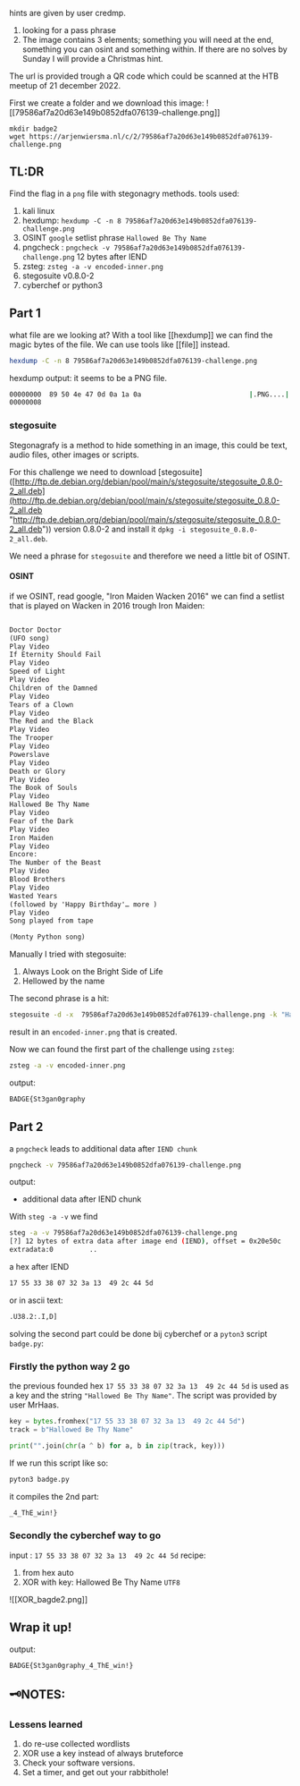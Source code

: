 hints are given by user credmp.

1. looking for a pass phrase
2. The image contains 3 elements; something you will need at the end, something you can osint and something within. If there are no solves by Sunday I will provide a Christmas hint.

The url is provided trough a QR code which could be scanned at the HTB meetup of 21 december 2022.

First we create a folder and we download this image:
![[79586af7a20d63e149b0852dfa076139-challenge.png]]
```
mkdir badge2
wget https://arjenwiersma.nl/c/2/79586af7a20d63e149b0852dfa076139-challenge.png
```

## TL:DR
Find the flag in a `png` file with stegonagry methods. 
tools used:
1. kali linux
2. hexdump:   `hexdump -C -n 8 79586af7a20d63e149b0852dfa076139-challenge.png`
3. OSINT `google` setlist phrase `Hallowed Be Thy Name`
4. pngcheck : `pngcheck -v 79586af7a20d63e149b0852dfa076139-challenge.png` 12 bytes after IEND
5. zsteg:  `zsteg -a -v encoded-inner.png`
6. stegosuite v0.8.0-2
7. cyberchef or python3

## Part 1
what file are we looking at?
With a tool like [[hexdump]] we can find the magic bytes of the file. We can use  tools like [[file]]  instead. 

```sh
hexdump -C -n 8 79586af7a20d63e149b0852dfa076139-challenge.png
```
hexdump output: it seems to be a PNG file.
```sh
00000000  89 50 4e 47 0d 0a 1a 0a                           |.PNG....|
00000008
```

### stegosuite
Stegonagrafy is a method to hide something in an image, this could be text, audio files, other images or scripts.

For this challenge we need to download [stegosuite]([http://ftp.de.debian.org/debian/pool/main/s/stegosuite/stegosuite_0.8.0-2_all.deb](http://ftp.de.debian.org/debian/pool/main/s/stegosuite/stegosuite_0.8.0-2_all.deb "http://ftp.de.debian.org/debian/pool/main/s/stegosuite/stegosuite_0.8.0-2_all.deb")) version 0.8.0-2 and install it `dpkg -i stegosuite_0.8.0-2_all.deb`.


We need a phrase for `stegosuite`  and therefore we need a little bit of OSINT.

#### OSINT
if we OSINT, read google, "Iron Maiden Wacken 2016" we can find a setlist that is played on Wacken in 2016 trough Iron Maiden:
```txt

Doctor Doctor
(UFO song)
Play Video
If Eternity Should Fail
Play Video
Speed of Light
Play Video
Children of the Damned
Play Video
Tears of a Clown
Play Video
The Red and the Black
Play Video
The Trooper
Play Video
Powerslave
Play Video
Death or Glory
Play Video
The Book of Souls
Play Video
Hallowed Be Thy Name
Play Video
Fear of the Dark
Play Video
Iron Maiden
Play Video
Encore:
The Number of the Beast
Play Video
Blood Brothers
Play Video
Wasted Years
(followed by 'Happy Birthday'… more )
Play Video
Song played from tape

(Monty Python song) 
```

Manually I tried with stegosuite:
1. Always Look on the Bright Side of Life
2. Hellowed by the name

The second phrase is a hit:
```sh
stegosuite -d -x  79586af7a20d63e149b0852dfa076139-challenge.png -k "Hallowed Be Thy Name"
```
result in  an `encoded-inner.png` that is created.

Now we can found the first part of the challenge using `zsteg`:
```sh
zsteg -a -v encoded-inner.png
```
output:
```sh
BADGE{St3gan0graphy
```



## Part 2

a `pngcheck` leads to additional data after `IEND chunk`
```sh
pngcheck -v 79586af7a20d63e149b0852dfa076139-challenge.png
```
output:
- additional data after IEND chunk

With `steg -a -v` we find  
```sh
steg -a -v 79586af7a20d63e149b0852dfa076139-challenge.png                                                                                                                                                                                             
[?] 12 bytes of extra data after image end (IEND), offset = 0x20e50c                                                                                                                                                                                       
extradata:0         .. 
```
a hex after IEND
```sh
17 55 33 38 07 32 3a 13  49 2c 44 5d
```
or in ascii text:

```sh
.U38.2:.I,D]
```

solving the second part could be done bij cyberchef or a `pyton3` script `badge.py`:

### Firstly the python way 2 go
the previous founded hex `17 55 33 38 07 32 3a 13  49 2c 44 5d` is used as a key and the string `"Hallowed Be Thy Name"`.
The script was provided by user MrHaas.
```py
key = bytes.fromhex("17 55 33 38 07 32 3a 13  49 2c 44 5d")
track = b"Hallowed Be Thy Name"

print("".join(chr(a ^ b) for a, b in zip(track, key)))
```
If we run this script like so:
```sh
pyton3 badge.py
```
it compiles the 2nd part:
```sh
_4_ThE_win!}

```


### Secondly the cyberchef way to go
input :  `17 55 33 38 07 32 3a 13  49 2c 44 5d`
recipe:
1. from hex auto
2. XOR with key: Hallowed Be Thy Name `UTF8`

  ![[XOR_bagde2.png]]

## Wrap it up!
output:
```sh
BADGE{St3gan0graphy_4_ThE_win!}
```





## :old_key:NOTES: 

### Lessens learned
1. do re-use collected wordlists
2. XOR use a key instead of always bruteforce 
3. Check your software versions. 
4. Set a timer, and get out your rabbithole!


